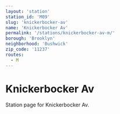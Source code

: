 ```yaml
---
layout: 'station'
station_id: 'M09'
slug: 'knickerbocker-av'
name: 'Knickerbocker Av'
permalink: '/stations/knickerbocker-av-m/'
borough: 'Brooklyn'
neighborhood: 'Bushwick'
zip_code: '11237'
routes:
  - M
---
```

# Knickerbocker Av

Station page for Knickerbocker Av.
